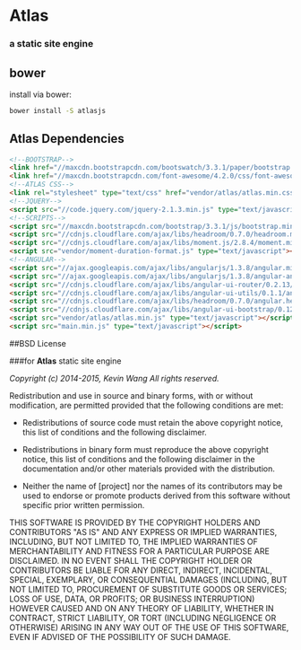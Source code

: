 # Atlas
### a static site engine 

## bower 
install via bower: 
```bash
bower install -S atlasjs
```

## Atlas Dependencies 
```html
<!--BOOTSTRAP-->
<link href="//maxcdn.bootstrapcdn.com/bootswatch/3.3.1/paper/bootstrap.min.css" rel="stylesheet">
<link href="//maxcdn.bootstrapcdn.com/font-awesome/4.2.0/css/font-awesome.min.css" rel="stylesheet">
<!--ATLAS CSS-->
<link rel="stylesheet" type="text/css" href="vendor/atlas/atlas.min.css">
<!--JQUERY-->
<script src="//code.jquery.com/jquery-2.1.3.min.js" type="text/javascript"></script>
<!--SCRIPTS-->
<script src="//maxcdn.bootstrapcdn.com/bootstrap/3.3.1/js/bootstrap.min.js" type="text/javascript"></script>
<script src="//cdnjs.cloudflare.com/ajax/libs/headroom/0.7.0/headroom.min.js" type="text/javascript"></script>
<script src="//cdnjs.cloudflare.com/ajax/libs/moment.js/2.8.4/moment.min.js" type="text/javascript"></script>
<script src="vendor/moment-duration-format.js" type="text/javascript"></script>
<!--ANGULAR-->
<script src="//ajax.googleapis.com/ajax/libs/angularjs/1.3.8/angular.min.js" type="text/javascript"></script>
<script src="//ajax.googleapis.com/ajax/libs/angularjs/1.3.8/angular-animate.min.js" type="text/javascript"></script>
<script src="//cdnjs.cloudflare.com/ajax/libs/angular-ui-router/0.2.13/angular-ui-router.min.js" type="text/javascript"></script>
<script src="//cdnjs.cloudflare.com/ajax/libs/angular-ui-utils/0.1.1/angular-ui-utils.min.js" type="text/javascript"></script>
<script src="//cdnjs.cloudflare.com/ajax/libs/headroom/0.7.0/angular.headroom.min.js" type="text/javascript"></script>
<script src="//cdnjs.cloudflare.com/ajax/libs/angular-ui-bootstrap/0.12.0/ui-bootstrap.min.js" type="text/javascript"></script>
<script src="vendor/atlas/atlas.min.js" type="text/javascript"></script>
<script src="main.min.js" type="text/javascript"></script>
```

##BSD License 

###for **Atlas** static site engine

*Copyright (c) 2014-2015, Kevin Wang
All rights reserved.*

Redistribution and use in source and binary forms, with or without
modification, are permitted provided that the following conditions are met:

* Redistributions of source code must retain the above copyright notice, this
  list of conditions and the following disclaimer.

* Redistributions in binary form must reproduce the above copyright notice,
  this list of conditions and the following disclaimer in the documentation
  and/or other materials provided with the distribution.

* Neither the name of [project] nor the names of its
  contributors may be used to endorse or promote products derived from
  this software without specific prior written permission.

THIS SOFTWARE IS PROVIDED BY THE COPYRIGHT HOLDERS AND CONTRIBUTORS "AS IS"
AND ANY EXPRESS OR IMPLIED WARRANTIES, INCLUDING, BUT NOT LIMITED TO, THE
IMPLIED WARRANTIES OF MERCHANTABILITY AND FITNESS FOR A PARTICULAR PURPOSE ARE
DISCLAIMED. IN NO EVENT SHALL THE COPYRIGHT HOLDER OR CONTRIBUTORS BE LIABLE
FOR ANY DIRECT, INDIRECT, INCIDENTAL, SPECIAL, EXEMPLARY, OR CONSEQUENTIAL
DAMAGES (INCLUDING, BUT NOT LIMITED TO, PROCUREMENT OF SUBSTITUTE GOODS OR
SERVICES; LOSS OF USE, DATA, OR PROFITS; OR BUSINESS INTERRUPTION) HOWEVER
CAUSED AND ON ANY THEORY OF LIABILITY, WHETHER IN CONTRACT, STRICT LIABILITY,
OR TORT (INCLUDING NEGLIGENCE OR OTHERWISE) ARISING IN ANY WAY OUT OF THE USE
OF THIS SOFTWARE, EVEN IF ADVISED OF THE POSSIBILITY OF SUCH DAMAGE.
